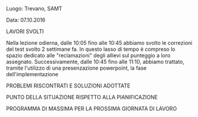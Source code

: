 Luogo: Trevano, SAMT

Data: 07.10.2016

LAVORI SVOLTI

Nella lezione odierna, dalle 10:05 fino alle 10:45 abbiamo svolto le correzioni del test svolto 2 settimane fa. In questo lasso di tempo è compreso lo spazio dedicato alle "reclamazioni" degli allievi sul punteggio a loro assegnato. 
Successivamente, dalle 10:45 fino alle 11:10, abbiamo trattato, tramite l'utilizzo di una presenzazione powerpoint, la fase dell'implementazione

PROBLEMI RISCONTRATI E SOLUZIONI ADOTTATE

PUNTO DELLA SITUAZIONE RISPETTO ALLA PIANIFICAZIONE

PROGRAMMA DI MASSIMA PER LA PROSSIMA GIORNATA DI LAVORO
